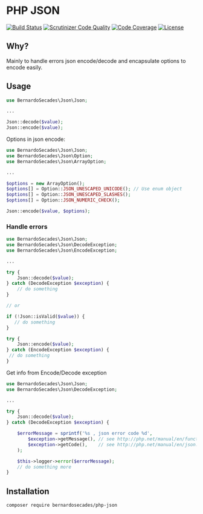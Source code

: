 # PHP JSON

[![Build Status](https://travis-ci.org/bernardosecades/php-json.svg?branch=master)](https://travis-ci.org/bernardosecades/php-json)
[![Scrutinizer Code Quality](https://scrutinizer-ci.com/g/bernardosecades/php-json/badges/quality-score.png?b=master)](https://scrutinizer-ci.com/g/bernardosecades/php-json/?branch=master)
[![Code Coverage](https://scrutinizer-ci.com/g/bernardosecades/php-json/badges/coverage.png?b=master)](https://scrutinizer-ci.com/g/bernardosecades/php-json/code-structure/master)
[![License](https://poser.pugx.org/bernardosecades/php-json/license)](https://packagist.org/packages/bernardosecades/php-json)


## Why?

Mainly to handle errors json encode/decode and encapsulate options to encode easily. 


## Usage

```php
use BernardoSecades\Json\Json;

...

Json::decode($value);
Json::encode($value);

```

Options in json encode:

```php
use BernardoSecades\Json\Json;
use BernardoSecades\Json\Option;
use BernardoSecades\Json\ArrayOption;

...

$options = new ArrayOption();
$options[] = Option::JSON_UNESCAPED_UNICODE(); // Use enum object
$options[] = Option::JSON_UNESCAPED_SLASHES();
$options[] = Option::JSON_NUMERIC_CHECK();

Json::encode($value, $options);

```

### Handle errors

```php
use BernardoSecades\Json\Json;
use BernardoSecades\Json\DecodeException;
use BernardoSecades\Json\EncodeException;

...

try {
    Json::decode($value);
} catch (DecodeException $exception) {
    // do something
}

// or

if (!Json::isValid($value)) {
   // do something
}

try {
    Json::encode($value);
} catch (EncodeException $exception) {
 // do something
}

```

Get info from Encode/Decode exception

```php
use BernardoSecades\Json\Json;
use BernardoSecades\Json\DecodeException;

...

try {
    Json::decode($value);
} catch (DecodeException $exception) {

    $errorMessage = sprintf('%s , json error code %d', 
        $exception->getMessage(), // see http://php.net/manual/en/function.json-last-error-msg.php
        $exception->getCode(),    // see http://php.net/manual/en/json.constants.php
    ); 

    $this->logger->error($errorMessage);
    // do something more
}

```

## Installation

```
composer require bernardosecades/php-json
```



